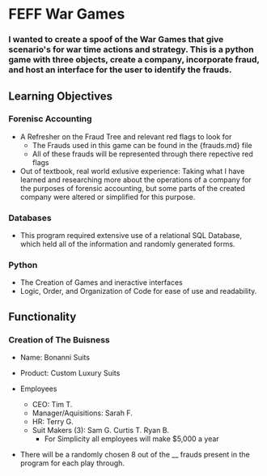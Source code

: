 # FEFF War Games
### I wanted to create a spoof of the War Games that give scenario's for war time actions and strategy. This is a python game with three objects, create a company, incorporate fraud, and host an interface for the user to identify the frauds. 

## Learning Objectives
### Forenisc Accounting
- A Refresher on the Fraud Tree and relevant red flags to look for
  - The Frauds used in this game can be found in the {frauds.md} file
  - All of these frauds will be represented through there repective red flags
- Out of textbook, real world exlusive experience: Taking what I have learned and researching more about the operations of a company for the purposes of forensic accounting, but some parts of the created company were altered or simplified for this purpose.
### Databases
- This program required extensive use of a relational SQL Database, which held all of the information and randomly generated forms.
### Python
- The Creation of Games and ineractive interfaces
- Logic, Order, and Organization of Code for ease of use and readability.

## Functionality
### Creation of The Buisness
- Name: Bonanni Suits
- Product: Custom Luxury Suits
- Employees
  - CEO: Tim T.
  - Manager/Aquisitions: Sarah F.
  - HR: Terry G.
  - Suit Makers (3): Sam G. Curtis T. Ryan B.
    - For Simplicity all employees will make $5,000 a year
    



- There will be a randomly chosen 8 out of the __ frauds present in the program for each play through.
  
